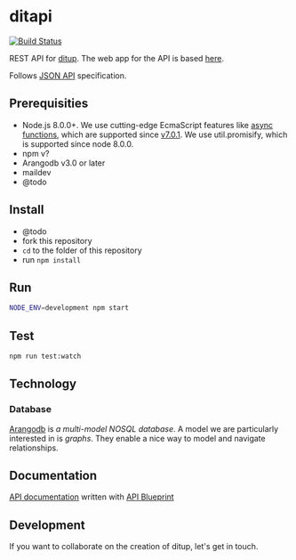 # ditapi

[![Build Status](https://travis-ci.org/ditup/ditapi.svg?branch=master)](https://travis-ci.org/ditup/ditapi)

REST API for [ditup](http://ditup.org). The web app for the API is based [here](https://github.com/ditup/ditapp).

Follows [JSON API](http://jsonapi.org) specification.

## Prerequisities

- Node.js 8.0.0+. We use cutting-edge EcmaScript features like [async functions](https://developer.mozilla.org/en-US/docs/Web/JavaScript/Reference/Statements/async_function), which are supported since [v7.0.1](http://node.green/#async-functions). We use util.promisify, which is supported since node 8.0.0.
- npm v?
- Arangodb v3.0 or later
- maildev
- @todo

## Install

- @todo
- fork this repository
- `cd` to the folder of this repository
- run `npm install`

## Run

```bash
NODE_ENV=development npm start
```

## Test

```bash
npm run test:watch
```

## Technology
### Database
[Arangodb](http://arangodb.com) is _a multi-model NOSQL database_. A model we are particularly interested in is _graphs_. They enable a nice way to model and navigate relationships.

## Documentation

[API documentation](apidoc.apib) written with [API Blueprint](https://apiblueprint.org)

## Development

If you want to collaborate on the creation of ditup, let's get in touch.

